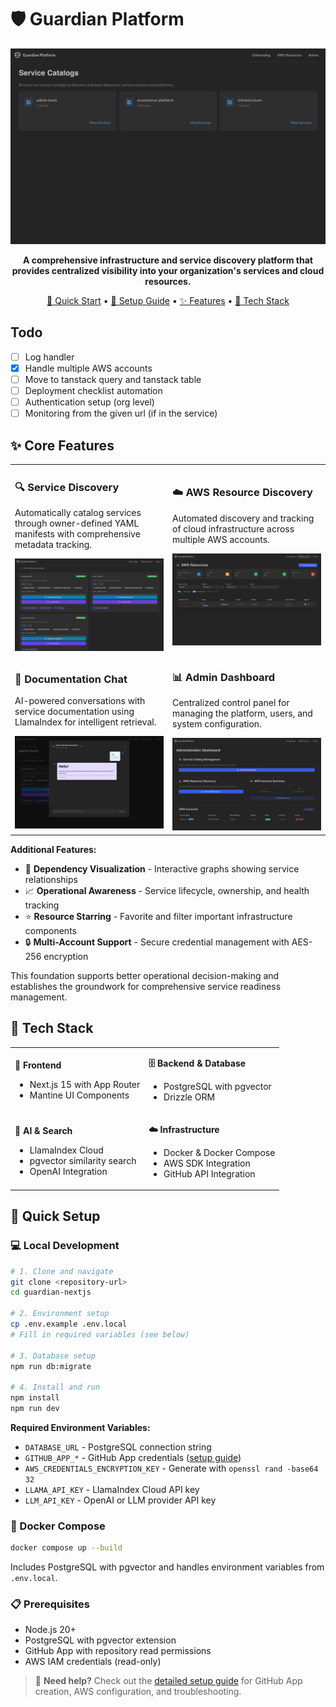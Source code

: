 # 🛡️ Guardian Platform

<p align="center">
  <img src="docs/images/home.png" alt="Guardian Platform Dashboard" width="600"/>
</p>

<p align="center">
  <strong>A comprehensive infrastructure and service discovery platform that provides centralized visibility into your organization's services and cloud resources.</strong>
</p>

<p align="center">
  <a href="#-quick-setup">🚀 Quick Start</a> •
  <a href="docs/README.md">📖 Setup Guide</a> •
  <a href="#-core-features">✨ Features</a> •
  <a href="#-tech-stack">🔧 Tech Stack</a>
</p>

## Todo

- [ ] Log handler
- [X] Handle multiple AWS accounts
- [ ] Move to tanstack query and tanstack table
- [ ] Deployment checklist automation
- [ ] Authentication setup (org level)
- [ ] Monitoring from the given url (if in the service)

## ✨ Core Features

<table>
<tr>
<td width="50%">

### 🔍 Service Discovery
Automatically catalog services through owner-defined YAML manifests with comprehensive metadata tracking.

<img src="docs/images/services.png" alt="Service Discovery" width="100%"/>

</td>
<td width="50%">

### ☁️ AWS Resource Discovery  
Automated discovery and tracking of cloud infrastructure across multiple AWS accounts.

<img src="docs/images/aws-resources.png" alt="AWS Resources" width="100%"/>

</td>
</tr>
<tr>
<td width="50%">

### 💬 Documentation Chat
AI-powered conversations with service documentation using LlamaIndex for intelligent retrieval.

<img src="docs/images/chat.png" alt="Documentation Chat" width="100%"/>

</td>
<td width="50%">

### 📊 Admin Dashboard
Centralized control panel for managing the platform, users, and system configuration.

<img src="docs/images/admin.png" alt="Admin Dashboard" width="100%"/>

</td>
</tr>
</table>

**Additional Features:**
- 🔗 **Dependency Visualization** - Interactive graphs showing service relationships
- 📈 **Operational Awareness** - Service lifecycle, ownership, and health tracking
- ⭐ **Resource Starring** - Favorite and filter important infrastructure components
- 🔒 **Multi-Account Support** - Secure credential management with AES-256 encryption

This foundation supports better operational decision-making and establishes the groundwork for comprehensive service readiness management.

## 🔧 Tech Stack

<table>
<tr>
<td>

**🎨 Frontend**
- Next.js 15 with App Router
- Mantine UI Components

</td>
<td>

**🗄️ Backend & Database**
- PostgreSQL with pgvector
- Drizzle ORM

</td>
</tr>
<tr>
<td>

**🤖 AI & Search**
- LlamaIndex Cloud
- pgvector similarity search
- OpenAI Integration

</td>
<td>

**☁️ Infrastructure**
- Docker & Docker Compose
- AWS SDK Integration
- GitHub API Integration

</td>
</tr>
</table>

## 🚀 Quick Setup

### 💻 Local Development

```bash
# 1. Clone and navigate
git clone <repository-url>
cd guardian-nextjs

# 2. Environment setup
cp .env.example .env.local
# Fill in required variables (see below)

# 3. Database setup
npm run db:migrate

# 4. Install and run
npm install
npm run dev
```

**Required Environment Variables:**
- `DATABASE_URL` - PostgreSQL connection string
- `GITHUB_APP_*` - GitHub App credentials ([setup guide](docs/README.md))
- `AWS_CREDENTIALS_ENCRYPTION_KEY` - Generate with `openssl rand -base64 32`
- `LLAMA_API_KEY` - LlamaIndex Cloud API key
- `LLM_API_KEY` - OpenAI or LLM provider API key

### 🐳 Docker Compose

```bash
docker compose up --build
```

Includes PostgreSQL with pgvector and handles environment variables from `.env.local`.

### 📋 Prerequisites
- Node.js 20+
- PostgreSQL with pgvector extension
- GitHub App with repository read permissions
- AWS IAM credentials (read-only)

> 📖 **Need help?** Check out the [detailed setup guide](docs/README.md) for GitHub App creation, AWS configuration, and troubleshooting.
